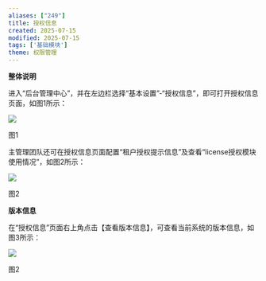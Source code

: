 ```yaml
---
aliases: ["249"]
title: 授权信息
created: 2025-07-15
modified: 2025-07-15
tags: ['基础模块']
theme: 权限管理
---
```


**整体说明**

进入“后台管理中心”，并在左边栏选择“基本设置”-“授权信息”，即可打开授权信息页面，如图1所示：

![](bed7d41f492db00ed74260cfa12a957d.jpg)

图1

主管理团队还可在授权信息页面配置“租户授权提示信息”及查看“license授权模块使用情况”，如图2所示：

![](1760e1bc5d74e54313da661184c76c59.jpg)

图2

**版本信息**

在“授权信息”页面右上角点击【查看版本信息】，可查看当前系统的版本信息，如图3所示：

![](fa1d03da9138f3fc818e5d3f9341dfc9.jpg)

图2